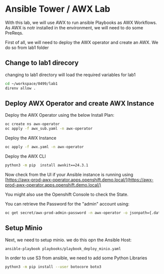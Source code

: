 # Ansible Tower / AWX Lab
With this lab, we will use AWX to run ansible Playbooks as AWX Workflows.  
As AWX is notr installed in the environment, we will need to do some PreReqs.  


First of all, we will need to deploy the AWX operator and create an AWX. 
We do so from lab1 folder



## Change to lab1 direcory
changing to lab1 directory will load the required variables for lab1

```bash
cd ~/workspace/0499/lab1
direnv allow .
```
## Deploy AWX Operator and create AWX Instance
Deploy the AWX Operator using the below Install Plan:

```bash
oc create ns awx-operator
oc apply -f awx_sub.yaml -n awx-operator

```

Deploy the AWX Instance

```bash
oc apply -f awx.yaml -n awx-operator
```

Deploy the AWX CLI

```bash
python3 -m pip  install awxkit==24.3.1
```

Now check from the UI if your Ansible instance is running using [https://awx-prod-awx-operator.apps.openshift.demo.local/](https://awx-prod-awx-operator.apps.openshift.demo.local/)

You might also use the Openshift Console to check the State.

You can retrieve the Password for the "admin" account using:

```bash
oc get secret/awx-prod-admin-password -n awx-operator -o jsonpath={.data.password} | base64 -d
```


## Setup Minio

Next, we need to setup minio. we do this opn the Ansible Host:

```bash
ansible-playbook playbooks/playbook_deploy_minio.yaml
```


In order to use S3 from ansible, we need to add some Python Libraries

```bash
python3 -m pip install --user botocore boto3
```

